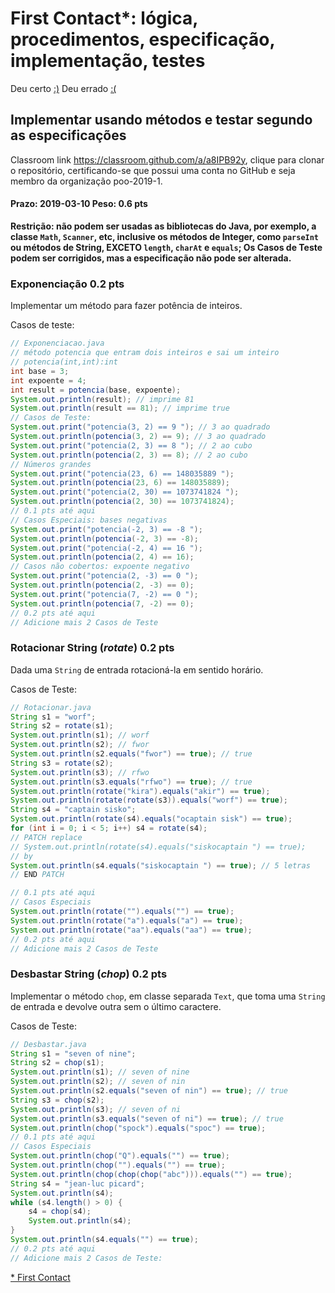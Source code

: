 First Contact*: lógica, procedimentos, especificação, implementação, testes
===========================================================================
Deu certo [:)](https://raw.githubusercontent.com/poo-2019-1/atividade-00-procedimentos-hello-world/master/yes.jpg)
Deu errado [:(](https://raw.githubusercontent.com/poo-2019-1/atividade-00-procedimentos-hello-world/master/no.jpg)

## Implementar usando métodos e testar segundo as especificações

Classroom link <https://classroom.github.com/a/a8IPB92y>, clique para clonar o repositório, certificando-se que possui uma conta no GitHub e seja membro da organização poo-2019-1.

#### Prazo: 2019-03-10 Peso: 0.6 pts

**Restrição: não podem ser usadas as bibliotecas do Java, por exemplo, a classe `Math`, `Scanner`, etc, inclusive os métodos de Integer, como `parseInt` ou métodos de String, EXCETO `length`, `charAt` e `equals`; Os Casos de Teste podem ser corrigidos, mas a especificação não pode ser alterada.**

### Exponenciação 0.2 pts

Implementar um método para fazer potência de inteiros.

Casos de teste:

```java
// Exponenciacao.java
// método potencia que entram dois inteiros e sai um inteiro
// potencia(int,int):int
int base = 3;
int expoente = 4;
int result = potencia(base, expoente);
System.out.println(result); // imprime 81
System.out.println(result == 81); // imprime true
// Casos de Teste:
System.out.print("potencia(3, 2) == 9 "); // 3 ao quadrado
System.out.println(potencia(3, 2) == 9); // 3 ao quadrado
System.out.print("potencia(2, 3) == 8 "); // 2 ao cubo
System.out.println(potencia(2, 3) == 8); // 2 ao cubo
// Números grandes
System.out.print("potencia(23, 6) == 148035889 ");
System.out.println(potencia(23, 6) == 148035889);
System.out.print("potencia(2, 30) == 1073741824 ");
System.out.println(potencia(2, 30) == 1073741824);
// 0.1 pts até aqui
// Casos Especiais: bases negativas
System.out.print("potencia(-2, 3) == -8 ");
System.out.println(potencia(-2, 3) == -8);
System.out.print("potencia(-2, 4) == 16 ");
System.out.println(potencia(2, 4) == 16);
// Casos não cobertos: expoente negativo
System.out.print("potencia(2, -3) == 0 ");
System.out.println(potencia(2, -3) == 0);
System.out.print("potencia(7, -2) == 0 ");
System.out.println(potencia(7, -2) == 0);
// 0.2 pts até aqui
// Adicione mais 2 Casos de Teste
```

### Rotacionar String (_rotate_) 0.2 pts

Dada uma `String` de entrada rotacioná-la em sentido horário.

Casos de Teste:

```java
// Rotacionar.java
String s1 = "worf";
String s2 = rotate(s1);
System.out.println(s1); // worf
System.out.println(s2); // fwor
System.out.println(s2.equals("fwor") == true); // true
String s3 = rotate(s2);
System.out.println(s3); // rfwo
System.out.println(s3.equals("rfwo") == true); // true
System.out.println(rotate("kira").equals("akir") == true);
System.out.println(rotate(rotate(s3)).equals("worf") == true);
String s4 = "captain sisko";
System.out.println(rotate(s4).equals("ocaptain sisk") == true);
for (int i = 0; i < 5; i++) s4 = rotate(s4);
// PATCH replace
// System.out.println(rotate(s4).equals("siskocaptain ") == true);
// by
System.out.println(s4.equals("siskocaptain ") == true); // 5 letras
// END PATCH

// 0.1 pts até aqui
// Casos Especiais
System.out.println(rotate("").equals("") == true);
System.out.println(rotate("a").equals("a") == true);
System.out.println(rotate("aa").equals("aa") == true);
// 0.2 pts até aqui
// Adicione mais 2 Casos de Teste
```

### Desbastar String (_chop_) 0.2 pts

Implementar o método `chop`, em classe separada `Text`, que toma uma `String` de entrada e devolve outra sem o último caractere.

Casos de Teste:

```java
// Desbastar.java
String s1 = "seven of nine";
String s2 = chop(s1);
System.out.println(s1); // seven of nine
System.out.println(s2); // seven of nin
System.out.println(s2.equals("seven of nin") == true); // true
String s3 = chop(s2);
System.out.println(s3); // seven of ni
System.out.println(s3.equals("seven of ni") == true); // true
System.out.println(chop("spock").equals("spoc") == true);
// 0.1 pts até aqui
// Casos Especiais
System.out.println(chop("Q").equals("") == true);
System.out.println(chop("").equals("") == true);
System.out.println(chop(chop(chop("abc"))).equals("") == true);
String s4 = "jean-luc picard";
System.out.println(s4);
while (s4.length() > 0) {
    s4 = chop(s4);
    System.out.println(s4);
}
System.out.println(s4.equals("") == true);
// 0.2 pts até aqui
// Adicione mais 2 Casos de Teste:
```

[* First Contact](https://www.youtube.com/watch?v=2orQxtEmtjE)
